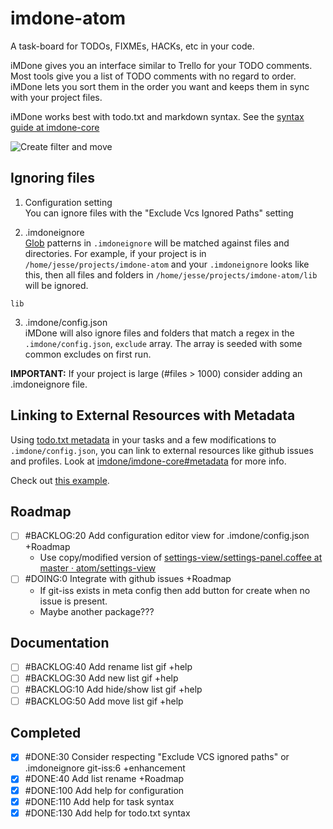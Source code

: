 # imdone-atom
A task-board for TODOs, FIXMEs, HACKs, etc in your code.

iMDone gives you an interface similar to Trello for your TODO comments.  Most tools give you a list of TODO comments with no regard to order.  iMDone lets you sort them in the order you want and keeps them in sync with your project files.

iMDone works best with todo.txt and markdown syntax.  See the [syntax guide at imdone-core](https://github.com/imdone/imdone-core#task-formats)

![Create filter and move](https://cloud.githubusercontent.com/assets/233505/9454838/d3784fb2-4a8a-11e5-8503-73bf7a2028f1.gif)

Ignoring files
----
1. Configuration setting  
You can ignore files with the "Exclude Vcs Ignored Paths" setting

2. .imdoneignore  
[Glob](https://www.npmjs.com/package/glob) patterns in `.imdoneignore` will be matched against files and directories.  For example, if your project is in `/home/jesse/projects/imdone-atom` and your `.imdoneignore` looks like this, then all files and folders in `/home/jesse/projects/imdone-atom/lib` will be ignored.
```
lib
```
3. .imdone/config.json  
iMDone will also ignore files and folders that match a regex in the `.imdone/config.json`, `exclude` array.  The array is seeded with some common excludes on first run.

**IMPORTANT:** If your project is large (#files > 1000) consider adding an .imdoneignore file.

Linking to External Resources with Metadata
----
Using [todo.txt metadata](https://github.com/imdone/imdone-core#metadata) in your tasks and a few modifications to `.imdone/config.json`, you can link to external resources like github issues and profiles.  Look at [imdone/imdone-core#metadata](https://github.com/imdone/imdone-core#metadata) for more info.

Check out [this example](https://github.com/imdone/imdone-atom/blob/master/.imdone/config.json#L48).

Roadmap
----
- [ ] #BACKLOG:20 Add configuration editor view for .imdone/config.json +Roadmap
  - Use copy/modified version of [settings-view/settings-panel.coffee at master · atom/settings-view](https://github.com/atom/settings-view/blob/master/lib/settings-panel.coffee)
- [ ] #DOING:0 Integrate with github issues +Roadmap
  - If git-iss exists in meta config then add button for create when no issue is present.
  - Maybe another package???

Documentation
----
- [ ] #BACKLOG:40 Add rename list gif +help
- [ ] #BACKLOG:30 Add new list gif +help
- [ ] #BACKLOG:10 Add hide/show list gif +help
- [ ] #BACKLOG:50 Add move list gif +help

Completed
----
- [x] #DONE:30 Consider respecting "Exclude VCS ignored paths" or .imdoneignore git-iss:6 +enhancement
- [x] #DONE:40 Add list rename +Roadmap
- [x] #DONE:100 Add help for configuration
- [x] #DONE:110 Add help for task syntax
- [x] #DONE:130 Add help for todo.txt syntax

